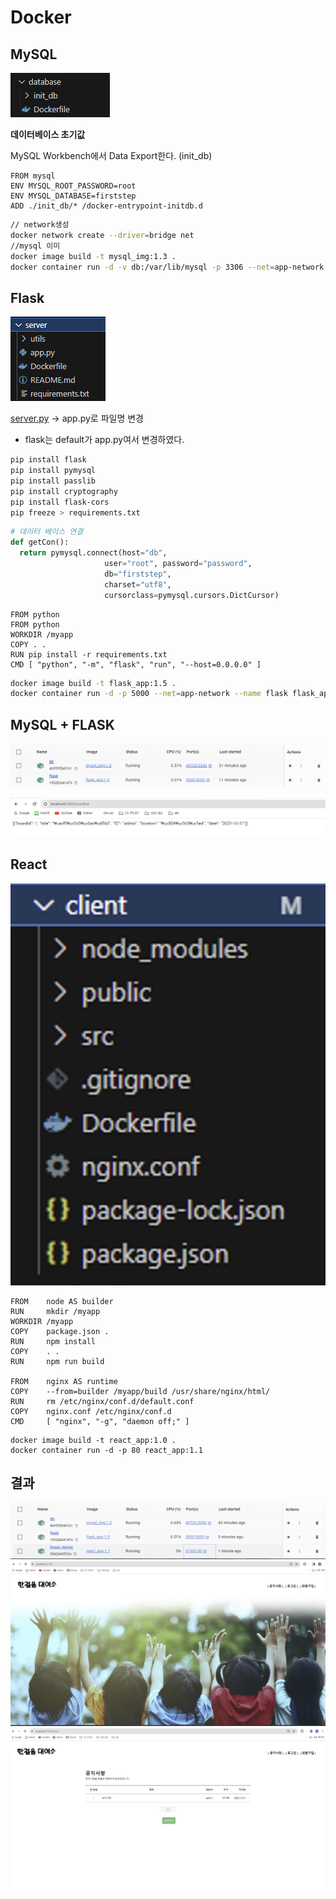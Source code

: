 # Docker

## MySQL

![Alt text](image.png)

**데이터베이스 초기값**

MySQL Workbench에서 Data Export한다. (init_db)

```docker
FROM mysql
ENV MYSQL_ROOT_PASSWORD=root
ENV MYSQL_DATABASE=firststep
ADD ./init_db/* /docker-entrypoint-initdb.d
```

```bash
// network생성
docker network create --driver=bridge net
//mysql 이미
docker image build -t mysql_img:1.3 .
docker container run -d -v db:/var/lib/mysql -p 3306 --net=app-network --name db mysql_img:1.3
```

## Flask

![Alt text](image-1.png)

[server.py](http://server.py) → app.py로 파일명 변경

- flask는 default가 app.py여서 변경하였다.

```bash
pip install flask
pip install pymysql
pip install passlib
pip install cryptography
pip install flask-cors
pip freeze > requirements.txt
```

```python
# 데이터 베이스 연결
def getCon():
  return pymysql.connect(host="db", 
                     user="root", password="password", 
                     db="firststep",
                     charset="utf8",
                     cursorclass=pymysql.cursors.DictCursor)
```

```docker
FROM python
FROM python
WORKDIR /myapp
COPY . .
RUN pip install -r requirements.txt
CMD [ "python", "-m", "flask", "run", "--host=0.0.0.0" ]
```

```bash
docker image build -t flask_app:1.5 .
docker container run -d -p 5000 --net=app-network --name flask flask_app:1.5
```

## MySQL + FLASK

![Alt text](image-2.png)

![Alt text](image-3.png)

## React

![Alt text](image-4.png)

```docker
FROM    node AS builder
RUN     mkdir /myapp
WORKDIR /myapp
COPY    package.json .
RUN     npm install
COPY    . .
RUN     npm run build

FROM    nginx AS runtime
COPY    --from=builder /myapp/build /usr/share/nginx/html/
RUN     rm /etc/nginx/conf.d/default.conf
COPY    nginx.conf /etc/nginx/conf.d
CMD     [ "nginx", "-g", "daemon off;" ]
```

```docker
docker image build -t react_app:1.0 .
docker container run -d -p 80 react_app:1.1
```

## 결과
![Alt text](image-5.png)
![Alt text](image-6.png)
![Alt text](image-7.png)
